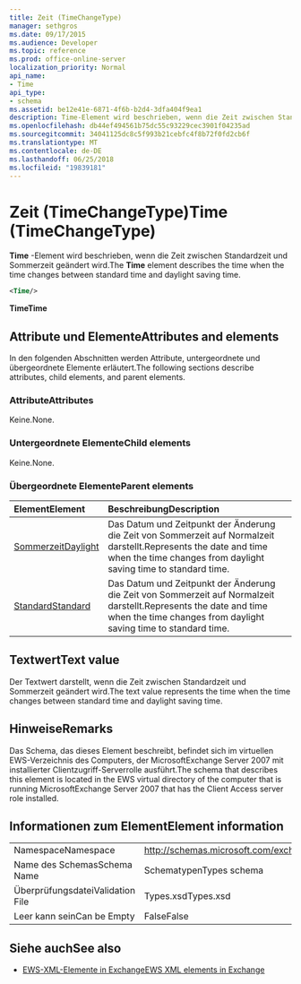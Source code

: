 ```yaml
---
title: Zeit (TimeChangeType)
manager: sethgros
ms.date: 09/17/2015
ms.audience: Developer
ms.topic: reference
ms.prod: office-online-server
localization_priority: Normal
api_name:
- Time
api_type:
- schema
ms.assetid: be12e41e-6871-4f6b-b2d4-3dfa404f9ea1
description: Time-Element wird beschrieben, wenn die Zeit zwischen Standardzeit und Sommerzeit geändert wird.
ms.openlocfilehash: db44ef494561b75dc55c93229cec3901f04235ad
ms.sourcegitcommit: 34041125dc8c5f993b21cebfc4f8b72f0fd2cb6f
ms.translationtype: MT
ms.contentlocale: de-DE
ms.lasthandoff: 06/25/2018
ms.locfileid: "19839181"
---
```

# <a name="time-timechangetype"></a><span data-ttu-id="f5d72-103">Zeit (TimeChangeType)</span><span class="sxs-lookup"><span data-stu-id="f5d72-103">Time (TimeChangeType)</span></span>

<span data-ttu-id="f5d72-104">**Time** -Element wird beschrieben, wenn die Zeit zwischen Standardzeit und Sommerzeit geändert wird.</span><span class="sxs-lookup"><span data-stu-id="f5d72-104">The **Time** element describes the time when the time changes between standard time and daylight saving time.</span></span> 
  
```xml
<Time/>
```

 <span data-ttu-id="f5d72-105">**Time**</span><span class="sxs-lookup"><span data-stu-id="f5d72-105">**Time**</span></span>
## <a name="attributes-and-elements"></a><span data-ttu-id="f5d72-106">Attribute und Elemente</span><span class="sxs-lookup"><span data-stu-id="f5d72-106">Attributes and elements</span></span>

<span data-ttu-id="f5d72-107">In den folgenden Abschnitten werden Attribute, untergeordnete und übergeordnete Elemente erläutert.</span><span class="sxs-lookup"><span data-stu-id="f5d72-107">The following sections describe attributes, child elements, and parent elements.</span></span>
  
### <a name="attributes"></a><span data-ttu-id="f5d72-108">Attribute</span><span class="sxs-lookup"><span data-stu-id="f5d72-108">Attributes</span></span>

<span data-ttu-id="f5d72-109">Keine.</span><span class="sxs-lookup"><span data-stu-id="f5d72-109">None.</span></span>
  
### <a name="child-elements"></a><span data-ttu-id="f5d72-110">Untergeordnete Elemente</span><span class="sxs-lookup"><span data-stu-id="f5d72-110">Child elements</span></span>

<span data-ttu-id="f5d72-111">Keine.</span><span class="sxs-lookup"><span data-stu-id="f5d72-111">None.</span></span>
  
### <a name="parent-elements"></a><span data-ttu-id="f5d72-112">Übergeordnete Elemente</span><span class="sxs-lookup"><span data-stu-id="f5d72-112">Parent elements</span></span>

|<span data-ttu-id="f5d72-113">**Element**</span><span class="sxs-lookup"><span data-stu-id="f5d72-113">**Element**</span></span>|<span data-ttu-id="f5d72-114">**Beschreibung**</span><span class="sxs-lookup"><span data-stu-id="f5d72-114">**Description**</span></span>|
|:-----|:-----|
|[<span data-ttu-id="f5d72-115">Sommerzeit</span><span class="sxs-lookup"><span data-stu-id="f5d72-115">Daylight</span></span>](daylight.md) <br/> |<span data-ttu-id="f5d72-116">Das Datum und Zeitpunkt der Änderung die Zeit von Sommerzeit auf Normalzeit darstellt.</span><span class="sxs-lookup"><span data-stu-id="f5d72-116">Represents the date and time when the time changes from daylight saving time to standard time.</span></span>  <br/> |
|[<span data-ttu-id="f5d72-117">Standard</span><span class="sxs-lookup"><span data-stu-id="f5d72-117">Standard</span></span>](standard.md) <br/> |<span data-ttu-id="f5d72-118">Das Datum und Zeitpunkt der Änderung die Zeit von Sommerzeit auf Normalzeit darstellt.</span><span class="sxs-lookup"><span data-stu-id="f5d72-118">Represents the date and time when the time changes from daylight saving time to standard time.</span></span>  <br/> |
   
## <a name="text-value"></a><span data-ttu-id="f5d72-119">Textwert</span><span class="sxs-lookup"><span data-stu-id="f5d72-119">Text value</span></span>

<span data-ttu-id="f5d72-120">Der Textwert darstellt, wenn die Zeit zwischen Standardzeit und Sommerzeit geändert wird.</span><span class="sxs-lookup"><span data-stu-id="f5d72-120">The text value represents the time when the time changes between standard time and daylight saving time.</span></span>
  
## <a name="remarks"></a><span data-ttu-id="f5d72-121">Hinweise</span><span class="sxs-lookup"><span data-stu-id="f5d72-121">Remarks</span></span>

<span data-ttu-id="f5d72-122">Das Schema, das dieses Element beschreibt, befindet sich im virtuellen EWS-Verzeichnis des Computers, der MicrosoftExchange Server 2007 mit installierter Clientzugriff-Serverrolle ausführt.</span><span class="sxs-lookup"><span data-stu-id="f5d72-122">The schema that describes this element is located in the EWS virtual directory of the computer that is running MicrosoftExchange Server 2007 that has the Client Access server role installed.</span></span>
  
## <a name="element-information"></a><span data-ttu-id="f5d72-123">Informationen zum Element</span><span class="sxs-lookup"><span data-stu-id="f5d72-123">Element information</span></span>

|||
|:-----|:-----|
|<span data-ttu-id="f5d72-124">Namespace</span><span class="sxs-lookup"><span data-stu-id="f5d72-124">Namespace</span></span>  <br/> |http://schemas.microsoft.com/exchange/services/2006/types  <br/> |
|<span data-ttu-id="f5d72-125">Name des Schemas</span><span class="sxs-lookup"><span data-stu-id="f5d72-125">Schema Name</span></span>  <br/> |<span data-ttu-id="f5d72-126">Schematypen</span><span class="sxs-lookup"><span data-stu-id="f5d72-126">Types schema</span></span>  <br/> |
|<span data-ttu-id="f5d72-127">Überprüfungsdatei</span><span class="sxs-lookup"><span data-stu-id="f5d72-127">Validation File</span></span>  <br/> |<span data-ttu-id="f5d72-128">Types.xsd</span><span class="sxs-lookup"><span data-stu-id="f5d72-128">Types.xsd</span></span>  <br/> |
|<span data-ttu-id="f5d72-129">Leer kann sein</span><span class="sxs-lookup"><span data-stu-id="f5d72-129">Can be Empty</span></span>  <br/> |<span data-ttu-id="f5d72-130">False</span><span class="sxs-lookup"><span data-stu-id="f5d72-130">False</span></span>  <br/> |
   
## <a name="see-also"></a><span data-ttu-id="f5d72-131">Siehe auch</span><span class="sxs-lookup"><span data-stu-id="f5d72-131">See also</span></span>



- [<span data-ttu-id="f5d72-132">EWS-XML-Elemente in Exchange</span><span class="sxs-lookup"><span data-stu-id="f5d72-132">EWS XML elements in Exchange</span></span>](ews-xml-elements-in-exchange.md)

